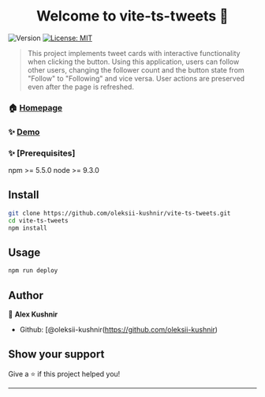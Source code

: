 <h1 align="center">Welcome to vite-ts-tweets 👋</h1>
<p>
  <img alt="Version" src="https://img.shields.io/badge/version-0.0.0-blue.svg?cacheSeconds=2592000" />
  <a href="#" target="_blank">
    <img alt="License: MIT" src="https://img.shields.io/badge/License-MIT-yellow.svg" />
  </a>
</p>

> This project implements tweet cards with interactive functionality when clicking the button. Using this application, users can follow other users, changing the follower count and the button state from &#34;Follow&#34; to &#34;Following&#34; and vice versa. User actions are preserved even after the page is refreshed.

### 🏠 [Homepage](https://github.com/oleksii-kushnir/vite-ts-tweets)

### ✨ [Demo](https://oleksii-kushnir.github.io/vite-ts-tweets/)

### ✨ [Prerequisites]

npm >= 5.5.0
node >= 9.3.0

## Install

```sh
git clone https://github.com/oleksii-kushnir/vite-ts-tweets.git
cd vite-ts-tweets
npm install
```

## Usage

```sh
npm run deploy
```

## Author

👤 **Alex Kushnir**

- Github: [@oleksii-kushnir(https://github.com/oleksii-kushnir)

## Show your support

Give a ⭐️ if this project helped you!

---
